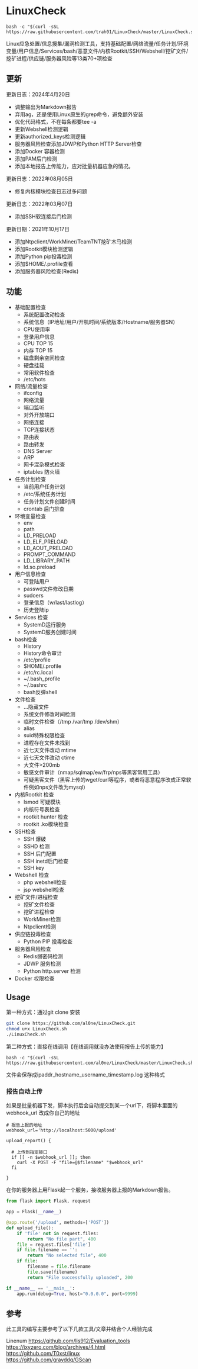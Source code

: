# LinuxCheck

```
bash -c "$(curl -sSL https://raw.githubusercontent.com/trah01/LinuxCheck/master/LinuxCheck.sh)"  
```

Linux应急处置/信息搜集/漏洞检测工具，支持基础配置/网络流量/任务计划/环境变量/用户信息/Services/bash/恶意文件/内核Rootkit/SSH/Webshell/挖矿文件/挖矿进程/供应链/服务器风险等13类70+项检查

## 更新

更新日志：2024年4月20日

- 调整输出为Markdown报告
- 弃用ag，还是使用Linux原生的grep命令，避免额外安装
- 优化代码格式，不在每条都要tee -a
- 更新Webshell检测逻辑
- 更新authorized_keys检测逻辑
- 服务器风险检查添加JDWP和Python HTTP Server检查
- 添加Docker 容器检测
- 添加PAM后门检测
- 添加本地报告上传能力，应对批量机器应急的情况。

更新日志：2022年08月05日

- 修复内核模块检查日志过多问题

更新日志：2022年03月07日

- 添加SSH软连接后门检测

更新日期：2021年10月17日

- 添加Ntpclient/WorkMiner/TeamTNT挖矿木马检测
- 添加Rootkit模块检测逻辑
- 添加Python pip投毒检测
- 添加$HOME/.profile查看
- 添加服务器风险检查(Redis)

## 功能

* 基础配置检查
    * 系统配置改动检查
    * 系统信息（IP地址/用户/开机时间/系统版本/Hostname/服务器SN）
    * CPU使用率
    * 登录用户信息
    * CPU TOP 15
    * 内存 TOP 15
    * 磁盘剩余空间检查
    * 硬盘挂载
    * 常用软件检查
    * /etc/hots
* 网络/流量检查
    * ifconfig
    * 网络流量
    * 端口监听
    * 对外开放端口
    * 网络连接
    * TCP连接状态
    * 路由表
    * 路由转发
    * DNS Server
    * ARP
    * 网卡混杂模式检查
    * iptables 防火墙
* 任务计划检查
    * 当前用户任务计划
    * /etc/系统任务计划
    * 任务计划文件创建时间
    * crontab 后门排查
* 环境变量检查
    * env
    * path
    * LD_PRELOAD
    * LD_ELF_PRELOAD
    * LD_AOUT_PRELOAD
    * PROMPT_COMMAND
    * LD_LIBRARY_PATH
    * ld.so.preload
* 用户信息检查
    * 可登陆用户
    * passwd文件修改日期
    * sudoers
    * 登录信息（w/last/lastlog）
    * 历史登陆ip
* Services 检查
    * SystemD运行服务
    * SystemD服务创建时间
* bash检查
    * History
    * History命令审计
    * /etc/profile
    * $HOME/.profile
    * /etc/rc.local
    * ~/.bash_profile
    * ~/.bashrc
    * bash反弹shell
* 文件检查
    * ...隐藏文件
    * 系统文件修改时间检测
    * 临时文件检查（/tmp /var/tmp /dev/shm）
    * alias
    * suid特殊权限检查
    * 进程存在文件未找到
    * 近七天文件改动 mtime
    * 近七天文件改动 ctime
    * 大文件>200mb
    * 敏感文件审计（nmap/sqlmap/ew/frp/nps等黑客常用工具）
    * 可疑黑客文件（黑客上传的wget/curl等程序，或者将恶意程序改成正常软件例如nps文件改为mysql）
* 内核Rootkit 检查
    * lsmod 可疑模块
    * 内核符号表检查
    * rootkit hunter 检查
    * rootkit .ko模块检查
* SSH检查
    * SSH 爆破
    * SSHD 检测
    * SSH 后门配置
    * SSH inetd后门检查
    * SSH key
* Webshell 检查
    * php webshell检查
    * jsp webshell检查
* 挖矿文件/进程检查
    * 挖矿文件检查
    * 挖矿进程检查
    * WorkMiner检测
    * Ntpclient检测
* 供应链投毒检查
    * Python PIP 投毒检查
* 服务器风险检查
    * Redis弱密码检测
    * JDWP 服务检测
    * Python http.server 检测
* Docker 权限检查

## Usage

第一种方式：通过git clone 安装

```bash
git clone https://github.com/al0ne/LinuxCheck.git
chmod u+x LinuxCheck.sh
./LinuxCheck.sh  
```
第二种方式：直接在线调用【在线调用就没办法使用报告上传的能力】

```
bash -c "$(curl -sSL https://raw.githubusercontent.com/al0ne/LinuxCheck/master/LinuxCheck.sh)"  
```

文件会保存成ipaddr_hostname_username_timestamp.log 这种格式

### 报告自动上传

如果是批量机器下发，脚本执行后会自动提交到某一个url下，将脚本里面的webhook_url 改成你自己的地址

```shell
# 报告上报的地址
webhook_url='http://localhost:5000/upload'

upload_report() {

  # 上传到指定接口
  if [[ -n $webhook_url ]]; then
    curl -X POST -F "file=@$filename" "$webhook_url"
  fi

}
```

在你的服务器上用Flask起一个服务，接收服务器上报的Markdown报告。

```python
from flask import Flask, request

app = Flask(__name__)

@app.route('/upload', methods=['POST'])
def upload_file():
    if 'file' not in request.files:
        return "No file part", 400
    file = request.files['file']
    if file.filename == '':
        return "No selected file", 400
    if file:
        filename = file.filename
        file.save(filename)
        return "File successfully uploaded", 200

if __name__ == '__main__':
    app.run(debug=True, host="0.0.0.0", port=9999)
```



## 参考

此工具的编写主要参考了以下几款工具/文章并结合个人经验完成

Linenum
https://github.com/lis912/Evaluation_tools  
https://ixyzero.com/blog/archives/4.html  
https://github.com/T0xst/linux   
https://github.com/grayddq/GScan  
